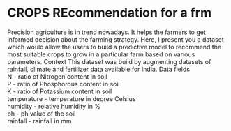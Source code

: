 # CROPS REcommendation for a frm

Precision agriculture is in trend nowadays.
It helps the farmers to get informed decision about the farming strategy. 
Here, I present you a dataset which would allow the users to build a predictive
model to recommend the most suitable crops to grow in a particular farm based on
various parameters. Context  This dataset was build by augmenting datasets of rainfall,
climate and fertilizer data available for India. Data fields     
N - ratio of Nitrogen content in soil     
P - ratio of Phosphorous content in soil     
K - ratio of Potassium content in soil     
temperature - temperature in degree Celsius     
humidity - relative humidity in %    
ph - ph value of the soil     
rainfall - rainfall in mm
